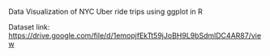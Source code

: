 Data Visualization of NYC Uber ride trips using ggplot in R

Dataset link: https://drive.google.com/file/d/1emopjfEkTt59jJoBH9L9bSdmlDC4AR87/view
